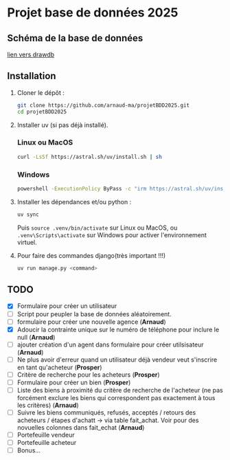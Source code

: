 # Projet base de données 2025

## Schéma de la base de données

[lien vers drawdb](https://www.drawdb.app/editor?shareId=d45227d5d346325c65aa84d16d8766b3)

## Installation

1. Cloner le dépôt :

    ```bash
    git clone https://github.com/arnaud-ma/projetBDD2025.git
    cd projetBDD2025
    ```

2. Installer uv (si pas déjà installé).

   ### Linux ou MacOS

    ```bash
    curl -LsSf https://astral.sh/uv/install.sh | sh
    ```

   ### Windows

    ```bash
    powershell -ExecutionPolicy ByPass -c "irm https://astral.sh/uv/install.ps1 | iex"
    ```

3. Installer les dépendances et/ou python :

    ```bash
    uv sync
    ```

    Puis `source .venv/bin/activate` sur Linux ou MacOS, ou `.venv\Scripts\activate` sur Windows pour activer l'environnement virtuel.

4. Pour faire des commandes django(très important !!!)

    ```bash
    uv run manage.py <command>
    ```

## TODO

- [X] Formulaire pour créer un utilisateur
- [ ] Script pour peupler la base de données aléatoirement.
- [ ] formulaire pour créer une nouvelle agence (**Arnaud**)
- [X] Adoucir la contrainte unique sur le numéro de téléphone pour inclure le null (**Arnaud**)
- [ ] ajouter création d'un agent dans formulaire pour créer utilsisateur (**Arnaud**)
- [ ] Ne plus avoir d'erreur quand un utilisateur déjà vendeur veut s'inscrire en tant qu'acheteur (**Prosper**)
- [ ] Critère de recherche pour les acheteurs (**Prosper**)
- [ ] Formulaire pour créer un bien (**Prosper**)
- [ ] Liste des biens à proximité du critère de recherche de l'acheteur (ne pas forcément exclure les biens qui correspondent pas exactement à tous les critères) (**Arnaud**)
- [ ] Suivre les biens communiqués, refusés, acceptés / retours des acheteurs / étapes d'achatt  -> via table fait_achat. Voir pour des novuelles colonnes dans fait_echat (**Arnaud**)
- [ ] Portefeuille vendeur
- [ ] Portefeuille acheteur
- [ ] Bonus...
